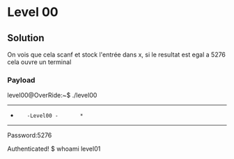 # Level 00

## Solution

On vois que cela scanf et stock l'entrée dans x,
si le resultat est egal a 5276 cela ouvre un terminal

### Payload

level00@OverRide:~$ ./level00 
***********************************
* 	     -Level00 -		  *
***********************************
Password:5276

Authenticated!
$ whoami
level01